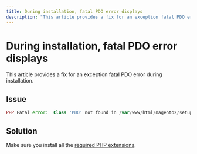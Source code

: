 ```yaml
---
title: During installation, fatal PDO error displays
description: "This article provides a fix for an exception fatal PDO error during installation."
---
```


# During installation, fatal PDO error displays

This article provides a fix for an exception fatal PDO error during installation.

## Issue

```php
PHP Fatal error:  Class 'PDO' not found in /var/www/html/magento2/setup/module/Magento/Setup/src/Module/Setup/ConnectionFactory.php on line 44
```

## Solution

Make sure you install all the [required PHP extensions](https://devdocs.magento.com/guides/v2.4/install-gde/prereq/php-settings.html).
